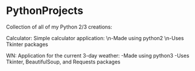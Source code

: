 # PythonProjects

Collection of all of my Python 2/3 creations:

Calculator: Simple calculator application:
      \n-Made using python2
      \n-Uses Tkinter packages

WN: Application for the current 3-day weather:
      -Made using python3
      -Uses Tkinter, BeautifulSoup, and Requests packages
